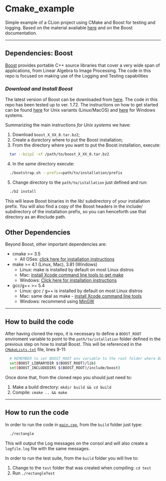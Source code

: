 # Cmake_example
Simple example of a CLion project using CMake and Boost for testing and logging. Based on the material available [here](https://gernotklingler.com/blog/simple-customized-logger-based-boost-log-v2/) and on the Boost documentation.

---

## Dependencies: Boost
[Boost](https://www.boost.org/) provides portable C++ source libraries that cover a very wide span of applications, from Linear Algebra to Image Processing. The code in this repo is focused on making use of the Logging and Testing capabilities

### _Download and Install Boost_
The latest version of Boost can be downloaded from [here](https://www.boost.org/users/download/). The code in this repo has been tested up to ver. 1.72. The instructions on how to get started can be found [here](boost.org/doc/libs/1_72_0/more/getting_started/unix-variants.html) for Unix variants (Linux/MacOS) and [here](https://www.boost.org/doc/libs/1_72_0/more/getting_started/windows.html) for Windows systems.

Summarizing the main instructions _for Unix systems_ we have:

1. Download `boost_X_XX_0.tar.bz2`;
2. Create a durectory where to put the Boost installation;
3. From the directory where you want to put the Boost installation, execute:

```sh
  tar --bzip2 -xf /path/to/boost_X_XX_0.tar.bz2
```

4. In the same directory execute:

```sh
  ./bootstrap.sh --prefix=path/to/installation/prefix
```

5. Change directory to the `path/to/istallation` just defined and run:

```sh
  ./b2 install
```

This will leave Boost binaries in the lib/ subdirectory of your installation prefix. You will also find a copy of the Boost headers in the include/ subdirectory of the installation prefix, so you can henceforth use that directory as an #include path.

## Other Dependencies
Beyond Boost, other important dependencies are:

* cmake >= 3.5
  * All OSes: [click here for installation instructions](https://cmake.org/install/)
* make >= 4.1 (Linux, Mac), 3.81 (Windows)
  * Linux: make is installed by default on most Linux distros
  * Mac: [install Xcode command line tools to get make](https://developer.apple.com/xcode/features/)
  * Windows: [Click here for installation instructions](http://gnuwin32.sourceforge.net/packages/make.htm)
* gcc/g++ >= 5.4
  * Linux: gcc / g++ is installed by default on most Linux distros
  * Mac: same deal as make - [install Xcode command line tools](https://developer.apple.com/xcode/features/)
  * Windows: recommend using [MinGW](http://www.mingw.org/)

---

## How to build the code
After having cloned the repo, it is necessary to define a `BOOST_ROOT` enviroment variable to point to the `path/to/istallation` folder defined in the previous step on how to install Boost. This will be referenced in the [`CMakeLists.txt`](CMakeLists.txt) file, lines 9-11:

```sh
  # REMEMBER to set BOOST_ROOT env variable to the root folder where Boost was installed
  set(BOOST_LIBRARYDIR $(BOOST_ROOT)/lib)
  set(BOOST_INCLUDEDIRS $(BOOST_ROOT)/include/boost)
```

Once done that, from the cloned repo you should just need to: 

1. Make a build directory: `mkdir build && cd build`
2. Compile: `cmake .. && make` 

---

## How to run the code

In order to run the code in [`main.cpp`](/main.cpp), from the `build` folder just type:

```sh
  ./rectangle 
```

This will output the Log messages on the consol and will also create a `logfile.log` file with the same messages.

In order to run the test suite, from the `build` folder you will hve to:

1. Change to the `test` folder that was created when compiling: `cd test`
2. Run `./rectangleTest`
